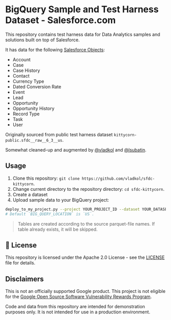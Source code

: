 # BigQuery Sample and Test Harness Dataset - Salesforce.com

This repository contains test harness data for Data Analytics samples and solutions built on top of Salesforce.

It has data for the following [Salesforce Objects](https://developer.salesforce.com/docs/atlas.en-us.object_reference.meta/object_reference/sforce_api_objects_concepts.htm):

* Account
* Case
* Case History
* Contact
* Currency Type
* Dated Conversion Rate
* Event
* Lead
* Opportunity
* Opportunity History
* Record Type
* Task
* User

Originally sourced from public test harness dataset `kittycorn-public.sfdc__raw__6_3__us`.

Somewhat cleaned-up and augmented by [@vladkol](https://github.com/vladkol) and [@lsubatin](https://github.com/lsubatin).

## Usage

1. Clone this repository: `git clone https://github.com/vladkol/sfdc-kittycorn`.
2. Change current directory to the repository directory: `cd sfdc-kittycorn`.
3. Create a dataset
4. Upload sample data to your BigQuery project:

```bash
deploy_to_my_project.py --project YOUR_PROJECT_ID --dataset YOUR_DATASET_NAME [--location BIG_QUERY_LOCATION]
# Default `BIG_QUERY_LOCATION` is `US`.
```

> Tables are created according to the source parquet-file names.
> If table already exists, it will be skipped.

## 📄 License

This repository is licensed under the Apache 2.0 License - see the [LICENSE](LICENSE) file for details.

## Disclaimers

This is not an officially supported Google product. This project is not eligible for the [Google Open Source Software Vulnerability Rewards Program](https://bughunters.google.com/open-source-security).

Code and data from this repository are intended for demonstration purposes only. It is not intended for use in a production environment.
